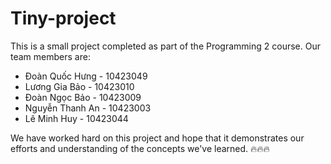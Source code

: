 # Tiny-project
This is a small project completed as part of the Programming 2 course. Our team members are:
- Đoàn Quốc Hưng - 10423049
- Lương Gia Bảo - 10423010
- Đoàn Ngọc Bảo - 10423009
- Nguyễn Thanh An - 10423003
- Lê Minh Huy - 10423044
  
We have worked hard on this project and hope that it demonstrates our efforts and understanding of the concepts we've learned. 🔥🔥🔥
